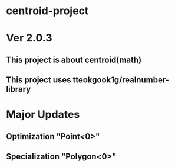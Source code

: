 # centroid-project
# Ver 2.0.3
## This project is about centroid(math)
## This project uses tteokgook1g/realnumber-library
# Major Updates
## Optimization "Point<0>"
## Specialization "Polygon<0>"
